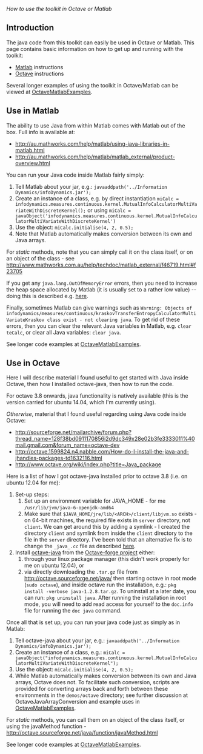 _How to use the toolkit in Octave or Matlab_

## Introduction

The java code from this toolkit can easily be used in Octave or Matlab. This page contains basic information on how to get up and running with the toolkit:
  * [Matlab](#use-in-matlab) instructions
  * [Octave](#use-in-octave) instructions

Several longer examples of using the toolkit in Octave/Matlab can be viewed at [OctaveMatlabExamples](OctaveMatlabExamples).

## Use in Matlab

The ability to use Java from within Matlab comes with Matlab out of the box. Full info is available at:
  * http://au.mathworks.com/help/matlab/using-java-libraries-in-matlab.html
  * http://au.mathworks.com/help/matlab/matlab_external/product-overview.html

You can run your Java code inside Matlab fairly simply:
  1. Tell Matlab about your jar, e.g.: `javaaddpath('../Information Dynamics/infoDynamics.jar');`
  1. Create an instance of a class, e.g. by direct instantiation `miCalc = infodynamics.measures.continuous.kernel.MutualInfoCalculatorMultiVariateWithDiscreteKernel();` or using `miCalc = javaObject('infodynamics.measures.continuous.kernel.MutualInfoCalculatorMultiVariateWithDiscreteKernel')`
  1. Use the object: `miCalc.initialise(4, 2, 0.5);`
  1. Note that Matlab automatically makes conversion between its own and Java arrays.

For _static_ methods, note that you can simply call it on the class itself, or on  an object of the class - see http://www.mathworks.com.au/help/techdoc/matlab_external/f46719.html#f23705

If you get any `java.lang.OutOfMemoryError` errors, then you need to increase the heap space allocated by Matlab (it is usually set to a rather low value) -- doing this is described e.g. [here](http://au.mathworks.com/help/matlab/matlab_external/java-heap-memory-preferences.html).

Finally, sometimes Matlab can give warnings such as `Warning: Objects of infodynamics/measures/continuous/kraskovTransferEntropyCalculatorMultiVariateKraskov class exist - not clearing java`. To get rid of these errors, then you can clear the relevant Java variables in Matlab, e.g. `clear teCalc`, or clear all Java variables: `clear java`.

See longer code examples at [OctaveMatlabExamples](OctaveMatlabExamples).

## Use in Octave

Here I will describe material I found useful to get started with Java inside Octave, then how I installed octave-java, then how to run the code.

For octave 3.8 onwards, java functionality is natively available (this is the version carried for ubuntu 14.04, which I'm currently using).

_Otherwise_, material that I found useful regarding using Java code inside Octave:
  * http://sourceforge.net/mailarchive/forum.php?thread_name=128f38bd0911170856i2d9dc349x28e02b3fe3333011%40mail.gmail.com&forum_name=octave-dev
  * http://octave.1599824.n4.nabble.com/How-do-I-install-the-java-and-jhandles-packages-td1632116.html
  * http://www.octave.org/wiki/index.php?title=Java_package

Here is a list of how I got octave-java installed prior to octave 3.8 (i.e. on ubuntu 12.04 for me):
  1. Set-up steps:
      1. Set up an environment variable for JAVA_HOME - for me `/usr/lib/jvm/java-6-openjdk-amd64`
      1. Make sure that `$JAVA_HOME/jre/lib/<ARCH>/client/libjvm.so` exists - on 64-bit machines, the required file exists in `server` directory, not `client`. We can get around this by adding a symlink - I created the directory `client` and symlink from inside the `client` directory to the file in the `server` directory. I've been told that an alternative fix is to change the `_java_.cc` file as described [here](http://sourceforge.net/mailarchive/message.php?msg_id=28038447).
  1. Install [octave-java](http://octave.sourceforge.net/java/) from the [Octave-forge project](http://octave.sourceforge.net/) either:
      1. through your linux package manager (this didn't work properly for me on ubuntu 12.04), or
      1. via directly downloading the `.tar.gz` file from http://octave.sourceforge.net/java/ then starting octave in root mode (`sudo octave`), and inside octave run the installation, e.g.: `pkg install -verbose java-1.2.8.tar.gz`. To uninstall at a later date, you can run: `pkg uninstall java`. After running the installation in root mode, you will need to add read access for yourself to the `doc.info` file for running the `doc java` command.

Once all that is set up, you can run your java code just as simply as in Matlab:
  1. Tell octave-java about your jar, e.g.: `javaaddpath('../Information Dynamics/infoDynamics.jar');`
  1. Create an instance of a class, e.g.: `miCalc = javaObject("infodynamics.measures.continuous.kernel.MutualInfoCalculatorMultiVariateWithDiscreteKernel");`
  1. Use the object: `miCalc.initialise(4, 2, 0.5);`
  1. While Matlab automatically makes conversion between its own and Java arrays, Octave does not. To facilitate such conversion, scripts are provided for converting arrays back and forth between these environments in the `demos/octave` directory; see further discussion at OctaveJavaArrayConversion and example uses in [OctaveMatlabExamples](OctaveMatlabExamples).

For _static_ methods, you can call them on an object of the class itself, or using the javaMethod function - http://octave.sourceforge.net/java/function/javaMethod.html

See longer code examples at [OctaveMatlabExamples](OctaveMatlabExamples).